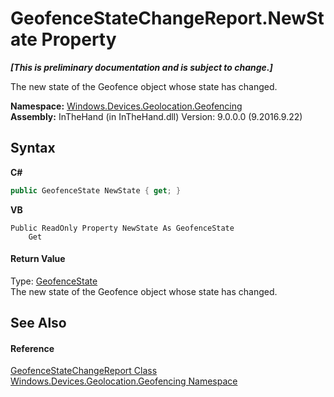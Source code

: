 # GeofenceStateChangeReport.NewState Property 
 _**\[This is preliminary documentation and is subject to change.\]**_

The new state of the Geofence object whose state has changed.

**Namespace:**&nbsp;<a href="N_Windows_Devices_Geolocation_Geofencing">Windows.Devices.Geolocation.Geofencing</a><br />**Assembly:**&nbsp;InTheHand (in InTheHand.dll) Version: 9.0.0.0 (9.2016.9.22)

## Syntax

**C#**<br />
``` C#
public GeofenceState NewState { get; }
```

**VB**<br />
``` VB
Public ReadOnly Property NewState As GeofenceState
	Get
```


#### Return Value
Type: <a href="T_Windows_Devices_Geolocation_Geofencing_GeofenceState">GeofenceState</a><br />The new state of the Geofence object whose state has changed.

## See Also


#### Reference
<a href="T_Windows_Devices_Geolocation_Geofencing_GeofenceStateChangeReport">GeofenceStateChangeReport Class</a><br /><a href="N_Windows_Devices_Geolocation_Geofencing">Windows.Devices.Geolocation.Geofencing Namespace</a><br />